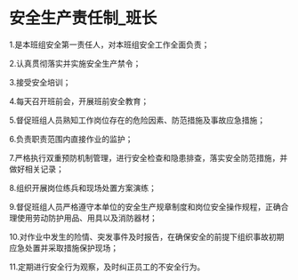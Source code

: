 # 安全生产责任制_班长

1.是本班组安全第一责任人，对本班组安全工作全面负责；

2.认真贯彻落实并实施安全生产禁令；

3.接受安全培训；

4.每天召开班前会，开展班前安全教育；

5.督促班组人员熟知工作岗位存在的危险因素、防范措施及事故应急措施；

6.负责职责范围内直接作业的监护；

7.严格执行双重预防机制管理，进行安全检查和隐患排查，落实安全防范措施，并做好相关记录；

8.组织开展岗位练兵和现场处置方案演练；

9.督促班组人员严格遵守本单位的安全生产规章制度和岗位安全操作规程，正确合理使用劳动防护用品、用具以及消防器材；

10.对作业中发生的险情、突发事件及时报告，在确保安全的前提下组织事故初期应急处置并采取措施保护现场；

11.定期进行安全行为观察，及时纠正员工的不安全行为。